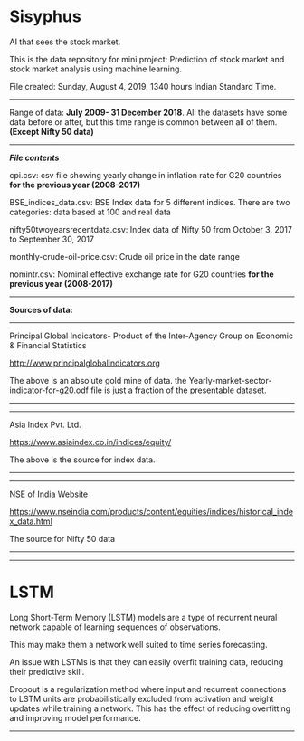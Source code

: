 # Sisyphus
AI that sees the stock market.


This is the data repository for mini project: Prediction of stock market and stock market analysis using machine learning.

File created: Sunday, August 4, 2019. 1340 hours Indian Standard Time.
***
Range of data: **July 2009- 31 December 2018**. All the datasets have some data before or after, but this time range is common between all of them. **(Except Nifty 50 data)**
***
***File contents***

cpi.csv: csv file showing yearly change in inflation rate for G20 countries **for the previous year (2008-2017)**

BSE_indices_data.csv: BSE Index data for 5 different indices. There are two categories: data based at 100 and real data

nifty50twoyearsrecentdata.csv: Index data of Nifty 50 from October 3, 2017 to September 30, 2017

monthly-crude-oil-price.csv: Crude oil price in the date range

nomintr.csv: Nominal effective exchange rate for G20 countries **for the previous year (2008-2017)**

***
**Sources of data:**
***
Principal Global Indicators- Product of the Inter-Agency Group on Economic & Financial Statistics

http://www.principalglobalindicators.org


The above is an absolute gold mine of data. the Yearly-market-sector-indicator-for-g20.odf file is just a fraction of the presentable dataset.
***
***
Asia Index Pvt. Ltd.

https://www.asiaindex.co.in/indices/equity/

The above is the source for index data.
***
***
NSE of India Website

https://www.nseindia.com/products/content/equities/indices/historical_index_data.html

The source for Nifty 50 data
***
***
# LSTM
Long Short-Term Memory (LSTM) models are a type of recurrent neural network capable of learning sequences of observations.

This may make them a network well suited to time series forecasting.

An issue with LSTMs is that they can easily overfit training data, reducing their predictive skill.

Dropout is a regularization method where input and recurrent connections to LSTM units are probabilistically excluded from activation and weight updates while training a network. This has the effect of reducing overfitting and improving model performance.
***
